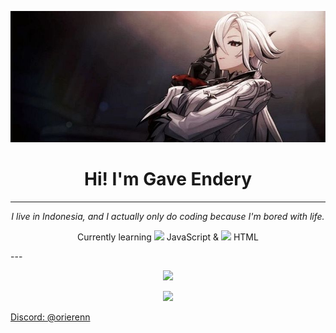 <!-- Banner / Header -->
<p align="center">
  <img src="arle.jpg" width="600"/>
</p>

<h1 align="center">Hi! I'm Gave Endery</h1>

---

<p align="center">
  <i>I live in Indonesia, and I actually only do coding because I'm bored with life.</i>
</p>

<p align="center">
  Currently learning  
  <img src="https://cdn.jsdelivr.net/gh/devicons/devicon/icons/javascript/javascript-original.svg" width="20"/> JavaScript & 
  <img src="https://cdn.jsdelivr.net/gh/devicons/devicon/icons/html5/html5-original.svg" width="20"/> HTML
</p>
---

<!-- GitHub Stats -->
<p align="center">
  <img src="https://github-readme-stats.vercel.app/api?username=renoren17&show_icons=true&theme=tokyonight" />
</p>

<p align="center">
  <img src="https://github-readme-streak-stats.herokuapp.com/?user=renoren17&theme=tokyonight" />
</p>
<a href="https://discord.com/users/USERNAME-ID" target="_blank">Discord: @orierenn</a>
